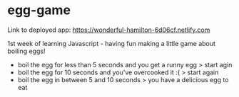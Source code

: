 # egg-game

Link to deployed app: https://wonderful-hamilton-6d06cf.netlify.com

1st week of learning Javascript - having fun making a little game about boiling eggs!
- boil the egg for less than 5 seconds and you get a runny egg > start agin
- boil the egg for 10 seconds and you've overcooked it :( > start again
- boil the egg in between 5 and 10 seconds > you have a delicious egg to eat


